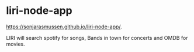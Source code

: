 # liri-node-app

https://sonjarasmussen.github.io/liri-node-app/.

LIRI will search spotify for songs, Bands in town for concerts and OMDB for movies.
